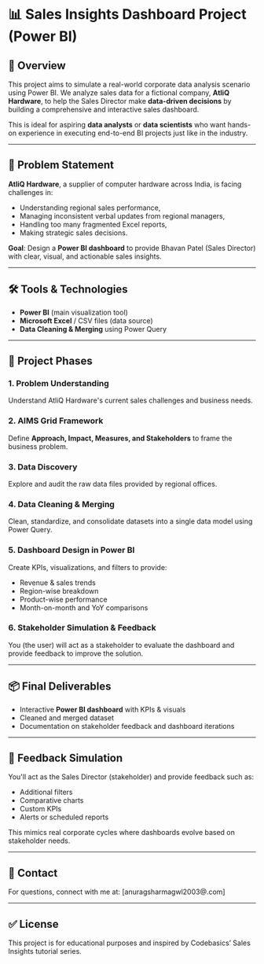 # 📊 Sales Insights Dashboard Project (Power BI)

## 🚀 Overview

This project aims to simulate a real-world corporate data analysis scenario using Power BI. We analyze sales data for a fictional company, **AtliQ Hardware**, to help the Sales Director make **data-driven decisions** by building a comprehensive and interactive sales dashboard.

This is ideal for aspiring **data analysts** or **data scientists** who want hands-on experience in executing end-to-end BI projects just like in the industry.

---

## 🧠 Problem Statement

**AtliQ Hardware**, a supplier of computer hardware across India, is facing challenges in:
- Understanding regional sales performance,
- Managing inconsistent verbal updates from regional managers,
- Handling too many fragmented Excel reports,
- Making strategic sales decisions.

**Goal**: Design a **Power BI dashboard** to provide Bhavan Patel (Sales Director) with clear, visual, and actionable sales insights.

---

## 🛠️ Tools & Technologies

- **Power BI** (main visualization tool)
- **Microsoft Excel** / CSV files (data source)
- **Data Cleaning & Merging** using Power Query

---

## 🧩 Project Phases

### 1. Problem Understanding
Understand AtliQ Hardware's current sales challenges and business needs.

### 2. AIMS Grid Framework
Define **Approach, Impact, Measures, and Stakeholders** to frame the business problem.

### 3. Data Discovery
Explore and audit the raw data files provided by regional offices.

### 4. Data Cleaning & Merging
Clean, standardize, and consolidate datasets into a single data model using Power Query.

### 5. Dashboard Design in Power BI
Create KPIs, visualizations, and filters to provide:
- Revenue & sales trends
- Region-wise breakdown
- Product-wise performance
- Month-on-month and YoY comparisons

### 6. Stakeholder Simulation & Feedback
You (the user) will act as a stakeholder to evaluate the dashboard and provide feedback to improve the solution.

---

## 📦 Final Deliverables

- Interactive **Power BI dashboard** with KPIs & visuals
- Cleaned and merged dataset
- Documentation on stakeholder feedback and dashboard iterations

---

## 🔁 Feedback Simulation

You'll act as the Sales Director (stakeholder) and provide feedback such as:
- Additional filters
- Comparative charts
- Custom KPIs
- Alerts or scheduled reports

This mimics real corporate cycles where dashboards evolve based on stakeholder needs.

---

## 📧 Contact

For questions, connect with me at: [anuragsharmagwl2003@.com]

---

## ✅ License

This project is for educational purposes and inspired by Codebasics’ Sales Insights tutorial series.
